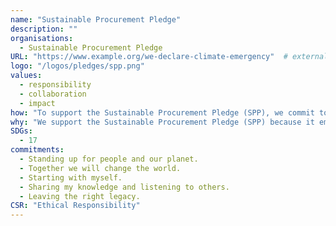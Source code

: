 ```yaml
---
name: "Sustainable Procurement Pledge"
description: ""
organisations: 
  - Sustainable Procurement Pledge
URL: "https://www.example.org/we-declare-climate-emergency"  # external or internal URL to pledge site or info
logo: "/logos/pledges/spp.png"
values: 
  - responsibility
  - collaboration
  - impact
how: "To support the Sustainable Procurement Pledge (SPP), we commit to fostering responsible, inclusive, and cooperative procurement behaviors in our day-to-day business conduct. We focus on standing up for people and the planet by addressing environmental and social challenges, promoting ethical practices, and eliminating exploitation and injustice in supply chains. We encourage collaboration, personal growth, knowledge sharing, and leaving a positive legacy. By signing the pledge, we join a community dedicated to driving meaningful change."
why: "We support the Sustainable Procurement Pledge (SPP) because it emphasizes the importance of responsible, inclusive, and cooperative procurement practices. By committing to values that prioritize the well-being of people and the planet, we can collectively address critical environmental and social challenges. The pledge encourages us to take personal responsibility, share knowledge, and create a positive legacy, ultimately driving meaningful change in supply chains and promoting ethical business conduct."
SDGs: 
  - 17
commitments:
  - Standing up for people and our planet.
  - Together we will change the world.
  - Starting with myself.
  - Sharing my knowledge and listening to others.
  - Leaving the right legacy.
CSR: "Ethical Responsibility"
---
```

